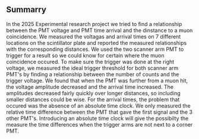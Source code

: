 ## Summarry
In the 2025 Experimental research project we tried to find a relationship between the PMT voltage and PMT time arrival and the dinstance to a muon coincidence. We measured the voltagas and arrival times on 7 different locations on the scintillator plate and reported the measured relationships with the corresponding distances. 
  We used the two scanner arm PMT to trigger for a result so we could know for certain where the muon coincidence occured. To make sure the trigger was done at the right voltage, we measured the ideal trigger threshold for both scanner arm PMT's by finding a relationship between the number of counts and the trigger voltage. 
  We found that when the PMT was further from a muon hit, the voltage amplitude decreased and the arrival time increased. The amplitudes decreased fairly quickly over longer distances, so including smaller distances could be wise. For the arrival times, the problem that occured was the absence of an absolute time clock. We only measured the relative time difference between the PMT that gave the first signal and the 3 other PMT's. Introducing an absolute time clock will give the possibilty the measure the time differences when the trigger arms are not next to a corner PMT.
